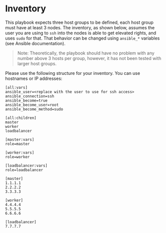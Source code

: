 # Inventory

This playbook expects three host groups to be defined, each host group must have at least 3 nodes. The inventory, as shown below, assumes the user you are using to `ssh` into the nodes is able to get elevated rights, and uses `sudo` for that. That behavior can be changed using `ansible_*` variables (see Ansible documentation). 

> Note: Theoretically, the playbook should have no problem with any number above 3 hosts per group, however, it has not been tested with larger host groups.

Please use the following structure for your inventory. You can use hostnames or IP addresses:

```
[all:vars]
ansible_user=<replace with the user to use for ssh access>
ansible_connection=ssh
ansible_become=true
ansible_become_user=root
ansible_become_method=sudo

[all:children]
master
worker
loadbalancer

[master:vars]
role=master

[worker:vars]
role=worker

[loadbalancer:vars]
role=loadbalancer

[master]
1.1.1.1
2.2.2.2
3.3.3.3

[worker]
4.4.4.4
5.5.5.5
6.6.6.6

[loadbalancer]
7.7.7.7
```